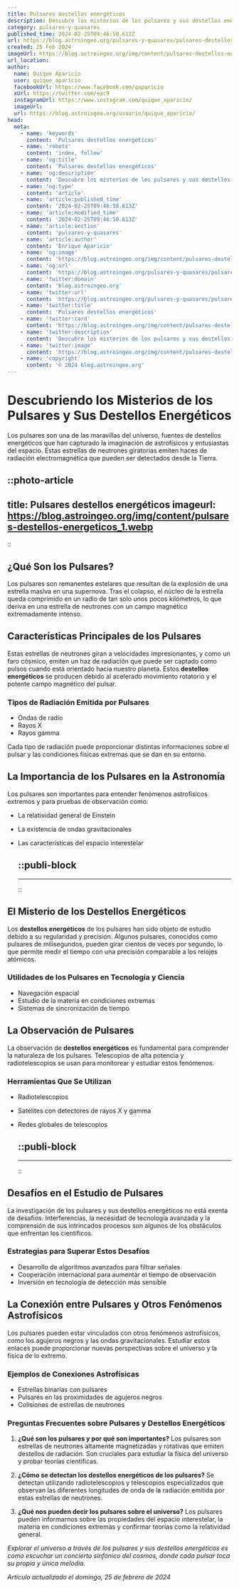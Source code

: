 ```yaml
---
title: Pulsares destellos energéticos
description: Descubre los misterios de los pulsares y sus destellos energéticos; fenómenos cósmicos fascinantes que iluminan el universo.
category: pulsares-y-quasares
published_time: 2024-02-25T09:46:50.613Z
url: https://blog.astroingeo.org/pulsares-y-quasares/pulsares-destellos-energeticos
created: 25 Feb 2024
imageUrl: https://blog.astroingeo.org/img/content/pulsares-destellos-energeticos_1.webp
url_location:
author:
  name: Quique Aparicio
  user: quique_aparicio
  facebookUrl: https://www.facebook.com/qaparicio
  xUrl: https://twitter.com/eac9
  instagramUrl: https://www.instagram.com/quique_aparicio/
  imageUrl: 
  url: https://blog.astroingeo.org/usuario/quique_aparicio/
head:
  meta:
    - name: 'keywords'
      content: 'Pulsares destellos energéticos'
    - name: 'robots'
      content: 'index, follow'
    - name: 'og:title'
      content: 'Pulsares destellos energéticos'
    - name: 'og:description'
      content: 'Descubre los misterios de los pulsares y sus destellos energéticos; fenómenos cósmicos fascinantes que iluminan el universo.'
    - name: 'og:type'
      content: 'article'
    - name: 'article:published_time'
      content: '2024-02-25T09:46:50.613Z'
    - name: 'article:modified_time'
      content: '2024-02-25T09:46:50.613Z'
    - name: 'article:section'
      content: 'pulsares-y-quasares'
    - name: 'article:author'
      content: 'Enrique Aparicio'
    - name: 'og:image'
      content: 'https://blog.astroingeo.org/img/content/pulsares-destellos-energeticos_1.webp'
    - name: 'og:url'
      content: 'https://blog.astroingeo.org/pulsares-y-quasares/pulsares-destellos-energeticos'
    - name: 'twitter:domain'
      content: 'blog.astroingeo.org'
    - name: 'twitter:url'
      content: 'https://blog.astroingeo.org/pulsares-y-quasares/pulsares-destellos-energeticos'
    - name: 'twitter:title'
      content: 'Pulsares destellos energéticos'
    - name: 'twitter:card'
      content: 'https://blog.astroingeo.org/img/content/pulsares-destellos-energeticos_1.webp'
    - name: 'twitter:description'
      content: 'Descubre los misterios de los pulsares y sus destellos energéticos; fenómenos cósmicos fascinantes que iluminan el universo.'
    - name: 'twitter:image'
      content: 'https://blog.astroingeo.org/img/content/pulsares-destellos-energeticos_1.webp'
    - name: 'copyright'
      content: '© 2024 blog.astroingeo.org'
---
```

# Descubriendo los Misterios de los Pulsares y Sus Destellos Energéticos

Los pulsares son una de las maravillas del universo, fuentes de destellos energéticos que han capturado la imaginación de astrofísicos y entusiastas del espacio. Estas estrellas de neutrones giratorias emiten haces de radiación electromagnética que pueden ser detectados desde la Tierra.


::photo-article
---
title: Pulsares destellos energéticos
imageurl: https://blog.astroingeo.org/img/content/pulsares-destellos-energeticos_1.webp
---
::


## ¿Qué Son los Pulsares?

Los pulsares son remanentes estelares que resultan de la explosión de una estrella masiva en una supernova. Tras el colapso, el núcleo de la estrella queda comprimido en un radio de tan solo unos pocos kilómetros, lo que deriva en una estrella de neutrones con un campo magnético extremadamente intenso.

## Características Principales de los Pulsares

Estas estrellas de neutrones giran a velocidades impresionantes, y como un faro cósmico, emiten un haz de radiación que puede ser captado como pulsos cuando está orientado hacia nuestro planeta. Estos **destellos energéticos** se producen debido al acelerado movimiento rotatorio y el potente campo magnético del pulsar.

### Tipos de Radiación Emitida por Pulsares

- Ondas de radio
- Rayos X
- Rayos gamma

Cada tipo de radiación puede proporcionar distintas informaciones sobre el pulsar y las condiciones físicas extremas que se dan en su entorno.

## La Importancia de los Pulsares en la Astronomía

Los pulsares son importantes para entender fenómenos astrofísicos extremos y para pruebas de observación como:

- La relatividad general de Einstein
- La existencia de ondas gravitacionales
- Las características del espacio interestelar


  ::publi-block
  ---
  ---
  ::
  
  
## El Misterio de los Destellos Energéticos

Los **destellos energéticos** de los pulsares han sido objeto de estudio debido a su regularidad y precisión. Algunos pulsares, conocidos como pulsares de milisegundos, pueden girar cientos de veces por segundo, lo que permite medir el tiempo con una precisión comparable a los relojes atómicos.

### Utilidades de los Pulsares en Tecnología y Ciencia

- Navegación espacial
- Estudio de la materia en condiciones extremas
- Sistemas de sincronización de tiempo

## La Observación de Pulsares
La observación de **destellos energéticos** es fundamental para comprender la naturaleza de los pulsares. Telescopios de alta potencia y radiotelescopios se usan para monitorear y estudiar estos fenómenos.

### Herramientas Que Se Utilizan

- Radiotelescopios
- Satélites con detectores de rayos X y gamma
- Redes globales de telescopios


  ::publi-block
  ---
  ---
  ::
  
  
## Desafíos en el Estudio de Pulsares

La investigación de los pulsares y sus destellos energéticos no está exenta de desafíos. Interferencias, la necesidad de tecnología avanzada y la comprensión de sus intrincados procesos son algunos de los obstáculos que enfrentan los científicos.

### Estrategias para Superar Estos Desafíos

- Desarrollo de algoritmos avanzados para filtrar señales
- Cooperación internacional para aumentar el tiempo de observación
- Inversión en tecnología de detección más sensible

## La Conexión entre Pulsares y Otros Fenómenos Astrofísicos

Los pulsares pueden estar vinculados con otros fenómenos astrofísicos, como los agujeros negros y las ondas gravitacionales. Estudiar estos enlaces puede proporcionar nuevas perspectivas sobre el universo y la física de lo extremo.

### Ejemplos de Conexiones Astrofísicas

- Estrellas binarias con pulsares
- Pulsares en las proximidades de agujeros negros
- Colisiones de estrellas de neutrones

### Preguntas Frecuentes sobre Pulsares y Destellos Energéticos

1. **¿Qué son los pulsares y por qué son importantes?**
   Los pulsares son estrellas de neutrones altamente magnetizadas y rotativas que emiten destellos de radiación. Son cruciales para estudiar la física del universo y probar teorías científicas.

2. **¿Cómo se detectan los destellos energéticos de los pulsares?**
   Se detectan utilizando radiotelescopios y telescopios especializados que observan las diferentes longitudes de onda de la radiación emitida por estas estrellas de neutrones.

3. **¿Qué nos pueden decir los pulsares sobre el universo?**
   Los pulsares pueden informarnos sobre las propiedades del espacio interestelar, la materia en condiciones extremas y confirmar teorías como la relatividad general.

*Explorar el universo a través de los pulsares y sus destellos energéticos es como escuchar un concierto sinfónico del cosmos, donde cada pulsar toca su propia y única melodía.*

_Artículo actualizado el domingo, 25 de febrero de 2024_